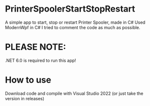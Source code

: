 # PrinterSpoolerStartStopRestart
A simple app to start, stop or restart Printer Spooler, made in C#
Used ModernWpf in C#
I tried to comment the code as much as possible.

# PLEASE NOTE:
.NET 6.0 is required to run this app!

# How to use 
Download code and compile with Visual Studio 2022 (or just take the version in releases)
